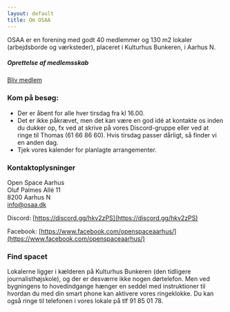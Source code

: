 ```yaml
---
layout: default
title: Om OSAA
---
```


OSAA er en forening med godt 40 medlemmer og 130 m2 lokaler (arbejdsborde og værksteder), placeret i Kulturhus Bunkeren, i Aarhus N.


##### Oprettelse af medlemsskab

<a href="/osaawebsite/blivMedlem.html">Bliv medlem</a>

### Kom på besøg:
+ Der er åbent for alle hver tirsdag fra kl 16.00.
+ Det er ikke påkrævet, men det kan være en god idé at kontakte os inden du dukker op, fx ved at skrive på vores Discord-gruppe eller ved at ringe til Thomas (61 66 86 60). Hvis tirsdag passer dårligt, så finder vi en anden dag.
+ Tjek vores kalender for planlagte arrangementer.

### Kontaktoplysninger

Open Space Aarhus <br>
Oluf Palmes Allé 11 <br>
8200 Aarhus N <br>
<info@osaa.dk> <br>

Discord: [https://discord.gg/hkv2zPS](https://discord.gg/hkv2zPS)

Facebook: [https://www.facebook.com/openspaceaarhus/](https://www.facebook.com/openspaceaarhus/)

### Find spacet

Lokalerne ligger i kælderen på Kulturhus Bunkeren (den tidligere journalisthøjskole), og der er desværre ikke nogen dørtelefon. Men ved bygningens to hovedindgange hænger en seddel med instruktioner til hvordan du med din smart phone kan aktivere vores ringeklokke. Du kan også ringe til telefonen i vores lokale på tlf 91 85 01 78.
